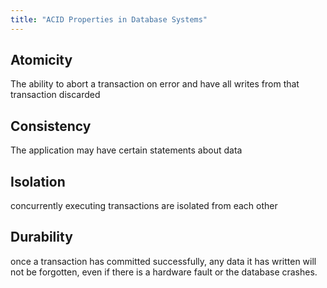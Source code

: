 ```yaml
---
title: "ACID Properties in Database Systems"
---
```


## Atomicity
The ability to abort a transaction on error and have all writes from that transaction discarded 

## Consistency
The application may have certain statements about data

## Isolation
concurrently executing transactions are isolated from each other

## Durability
once a transaction has committed successfully, any data it has written will not be forgotten, even if there is a
hardware fault or the database crashes.